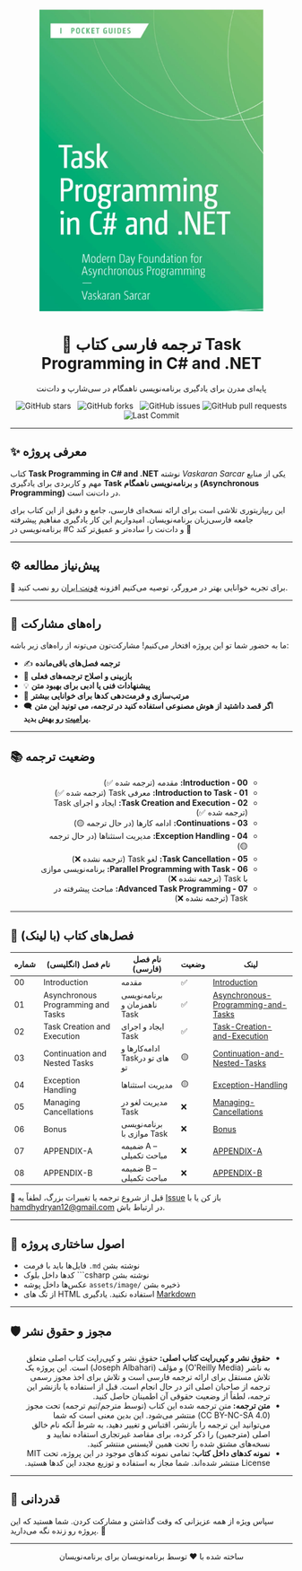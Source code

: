 <p align="center">
  <a href="https://github.com/hheydarian/csharp-12-in-a-nutshell-persian">
    <img src="assets/image/Cover.jpg" alt="Task Programming in C# and .NET Book Cover" width="400"/>
  </a>
</p>

<h1 align="center">📘 ترجمه فارسی کتاب Task Programming in C# and .NET</h1>

<p align="center">
 پایه‌ای مدرن برای یادگیری برنامه‌نویسی ناهمگام در سی‌شارپ و دات‌نت
</p>

<p align="center">
  <img src="https://img.shields.io/github/stars/hheydarian/task-programming-in-csharp-dotnet-persian?style=social" alt="GitHub stars">
  <img src="https://img.shields.io/github/forks/hheydarian/task-programming-in-csharp-dotnet-persian?color=blueviolet" alt="GitHub forks">
  <img src="https://img.shields.io/github/issues/hheydarian/task-programming-in-csharp-dotnet-persian?color=ff69b4" alt="GitHub issues">
  <img src="https://img.shields.io/github/issues-pr/hheydarian/task-programming-in-csharp-dotnet-persian?color=orange" alt="GitHub pull requests">
  <img src="https://img.shields.io/github/last-commit/hheydarian/task-programming-in-csharp-dotnet-persian?color=9cf" alt="Last Commit">
</p>


---

## ✨ معرفی پروژه

کتاب **Task Programming in C# and .NET** نوشته *Vaskaran Sarcar* یکی از منابع مهم و کاربردی برای یادگیری **Task** و **برنامه‌نویسی ناهمگام (Asynchronous Programming)** در دات‌نت است.  

این ریپازیتوری تلاشی است برای ارائه نسخه‌ای فارسی، جامع و دقیق از این کتاب برای جامعه فارسی‌زبان برنامه‌نویسان. امیدواریم این کار یادگیری مفاهیم پیشرفته برنامه‌نویسی در #C و دات‌نت را ساده‌تر و عمیق‌تر کند 🚀




---

## ⚙️ پیش‌نیاز مطالعه

🔹 برای تجربه خوانایی بهتر در مرورگر، توصیه می‌کنیم افزونه [فونت ایران](https://chromewebstore.google.com/detail/fontiran/edbchgkbejkdkdkpgenlaciegoidmjoh) رو نصب کنید.

---

## 🙌 راه‌های مشارکت

ما به حضور شما تو این پروژه افتخار می‌کنیم! مشارکت‌تون می‌تونه از راه‌های زیر باشه:

- ✍️ **ترجمه فصل‌های باقی‌مانده**
- 🔎 **بازبینی و اصلاح ترجمه‌های فعلی**
- 💡 **پیشنهادات فنی یا ادبی برای بهبود متن**
- 🎨 **مرتب‌سازی و فرمت‌دهی کدها برای خوانایی بیشتر**
-  🗨️ **اگر قصد داشتید از هوش مصنوعی استفاده کنید در ترجمه، می تونید این متن [پرامپت](assets/prompt.md ) رو بهش بدید.**

---

## 📚 وضعیت ترجمه


<ul dir="rtl">
<ul dir="rtl">
  <li><b>00 - Introduction:</b> مقدمه (ترجمه شده ✅)</li>
  <li><b>01 - Introduction to Task:</b> معرفی Task (ترجمه شده ✅)</li>
  <li><b>02 - Task Creation and Execution:</b> ایجاد و اجرای Task (ترجمه شده ✅)</li>
  <li><b>03 - Continuations:</b> ادامه کارها (در حال ترجمه 🟡)</li>
  <li><b>04 - Exception Handling:</b> مدیریت استثناها (در حال ترجمه 🟡)</li>
  <li><b>05 - Task Cancellation:</b> لغو Task (ترجمه نشده ❌)</li>
  <li><b>06 - Parallel Programming with Task:</b> برنامه‌نویسی موازی با Task (ترجمه نشده ❌)</li>
  <li><b>07 - Advanced Task Programming:</b> مباحث پیشرفته در Task (ترجمه نشده ❌)</li>
</ul>
</ul>


---
## 🔗 فصل‌های کتاب (با لینک)
<div align="center">
  
| شماره | نام فصل (انگلیسی)                         | نام فصل (فارسی)                          | وضعیت | لینک                                               |
|-------|-------------------------------------------|-------------------------------------------|--------|----------------------------------------------------|
| 00    | Introduction                             | مقدمه                                    | ✅     | [Introduction](Book/00/Introduction.md) |
| 01    | Asynchronous Programming and Tasks       | برنامه‌نویسی ناهمزمان و Task              | ✅     | [Asynchronous-Programming-and-Tasks](Book/01/Asynchronous-Programming-and-Tasks.md) |
| 02    | Task Creation and Execution              | ایجاد و اجرای Task                        | ✅     | [Task-Creation-and-Execution](Book/02/Task-Creation-and-Execution.md) |
| 03    | Continuation and Nested Tasks            | ادامه‌کارها و Taskهای تو در تو            | 🟡     | [Continuation-and-Nested-Tasks](Book/03/Continuation-and-Nested-Tasks.md) |
| 04    | Exception Handling                       | مدیریت استثناها                           | 🟡     | [Exception-Handling](Book/04/Exception-Handling.md) |
| 05    | Managing Cancellations                   | مدیریت لغو در Task                        | ❌     | [Managing-Cancellations](Book/05/Managing-Cancellations.md) |
| 06    | Bonus                                    | برنامه‌نویسی موازی با Task                | ❌     | [Bonus](Book/06/Bonus.md) |
| 07    | APPENDIX-A                               | ضمیمه A – مباحث تکمیلی                    | ❌     | [APPENDIX-A](Book/APPENDIX-A/APPENDIX-A.md) |
| 08    | APPENDIX-B                               | ضمیمه B – مباحث تکمیلی                    | ❌     | [APPENDIX-B](Book/APPENDIX-B/APPENDIX-B.md) |

</div>


🛑 قبل از شروع ترجمه یا تغییرات بزرگ، لطفاً یه [Issue](https://github.com/hheydarian/clean-code-in-csharp-persian/issues) باز کن یا با [hamdhydryan12@gmail.com](mailto:hamdhydryan12@gmail.com) در ارتباط باش.

---
## 🧩 اصول ساختاری پروژه

- فایل‌ها باید با فرمت `.md` نوشته بشن
- کدها داخل بلوک ```csharp نوشته بشن
- عکس‌ها داخل پوشه `assets/image/` ذخیره بشن
- از تگ های HTML استفاده نکنید. یادگیری [Markdown](https://markdown-fa-book.vercel.app/)


---

## 🛡️ مجوز و حقوق نشر
<ul dir="rtl">
<li><b>حقوق نشر و کپی‌رایت کتاب اصلی: </b> حقوق نشر و کپی‌رایت کتاب اصلی متعلق به ناشر (O'Reilly Media) و مؤلف (Joseph Albahari) است. این پروژه یک تلاش مستقل برای ارائه ترجمه فارسی است و تلاش برای اخذ مجوز رسمی ترجمه از صاحبان اصلی اثر در حال انجام است. قبل از استفاده یا بازنشر این ترجمه، لطفاً از وضعیت حقوقی آن اطمینان حاصل کنید.
  </li>
<li><b>متن ترجمه: </b> متن ترجمه شده این کتاب (توسط مترجم/تیم ترجمه) تحت مجوز (CC BY-NC-SA 4.0) منتشر می‌شود. این بدین معنی است که شما می‌توانید این ترجمه را بازنشر، اقتباس و تغییر دهید، به شرط آنکه نام خالق اصلی (مترجمین) را ذکر کرده، برای مقاصد غیرتجاری استفاده نمایید و نسخه‌های مشتق شده را تحت همین لایسنس منتشر کنید.  </li>
<li><b>نمونه کدهای داخل کتاب: </b> تمامی نمونه کدهای موجود در این پروژه، تحت MIT License منتشر شده‌اند. شما مجاز به استفاده و توزیع مجدد این کدها هستید.
    </li>
</ul>

---


## 🌟 قدردانی

سپاس ویژه از همه عزیزانی که وقت گذاشتن و مشارکت کردن. شما هستید که این پروژه رو زنده نگه می‌دارید. 🌱

---

<p align="center">ساخته شده با ❤️ توسط برنامه‌نویسان برای برنامه‌نویسان</p>
